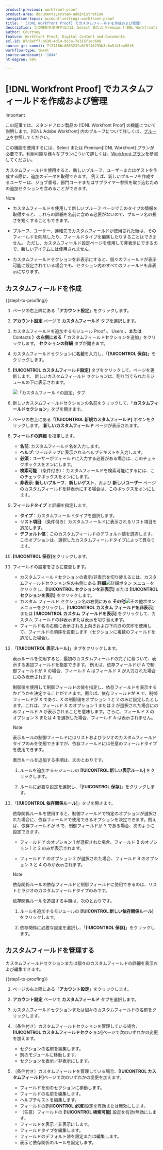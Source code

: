 ```yaml
---
product-previous: workfront-proof
product-area: documents;system-administration
navigation-topic: account-settings-workfront-proof
title: ' [!DNL Workfront Proof] でカスタムフィールドを作成および管理'
description: この機能を使用するには、Select または Premium [!DNL Workfront]  プランが必要です。利用可能な様々なプランについて詳しくは、Workfront プランを参照してください。
author: Courtney
feature: Workfront Proof, Digital Content and Documents
exl-id: 87c8aff7-b638-4d14-9c5a-7e316f1ec608
source-git-commit: 7f24186c8803237a6f5116293b3c6a5fd1ea90f6
workflow-type: tm+mt
source-wordcount: '1044'
ht-degree: 50%

---
```


# [!DNL Workfront Proof] でカスタムフィールドを作成および管理

<!-- Audited: 4/2025 -->

>[!IMPORTANT]
>
>この記事では、スタンドアロン製品の [!DNL Workfront Proof] の機能について説明します。[!DNL Adobe Workfront] 内のプルーフについて詳しくは、[プルーフ](../../../review-and-approve-work/proofing/proofing.md)を参照してください。

この機能を使用するには、Select または Premium[!DNL Workfront] プランが必要です。利用可能な様々なプランについて詳しくは、[Workfront プラン](https://business.adobe.com/products/workfront/pricing.html)を参照してください。

カスタムフィールドを使用すると、新しいプルーフ、ユーザーまたはゲストを作成する際に、追加のデータを取得できます。 例えば、新しいプルーフを作成するユーザーは、ジョブ番号、部門コードまたはサプライヤー参照を取り込むための追加セクションを含めることができます。

>[!NOTE]
>
>* カスタムフィールドを使用して新しいプルーフ ページでこのタイプの情報を取得すると、これらの詳細を名前に含める必要がないので、プルーフ名の長さを短くすることもできます。
>
>* プルーフ、ユーザー、連絡先でカスタムフィールドが使用された後は、そのフィールドを削除したり、フィールドタイプを編集したりすることはできません。 ただし、カスタムフィールド設定ページを使用して非表示にできるので、新しいアイテムには使用されません。
>
>* カスタムフィールドセクションを非表示にすると、個々のフィールドが表示可能に設定されている場合でも、セクション内のすべてのフィールドも非表示になります。

## カスタムフィールドを作成

{{step1-to-proofing}}

1. ページの右上隅にある「**アカウント設定**」をクリックします。

1. **アカウント設定** ページで **カスタムフィールド** タブを選択します。

1. カスタムフィールドを追加するモジュール **&#x200B;**&#x200B;Proof **、** Users **、または** Contacts **）の右側にある「** カスタムフィールドセクションを追加」をクリックします。 **セクションの詳細** タブが開きます。

1. カスタムフィールドセクションに&#x200B;**名前**&#x200B;を入力し、「**[!UICONTROL 保存]**」をクリックします。

1. **[!UICONTROL カスタムフィールド設定]** タブをクリックして、ページを更新します。 新しいカスタムフィールド セクションは、割り当てられたモジュールの下に表示されます。

   ![ 「カスタムフィールドの設定」タブ ](assets/custom-field-settings-tab.png)

1. 新しいカスタムフィールドセクションの名前をクリックして、「**カスタムフィールドセクション**」タブを開きます。

1. ページの右上にある「**[!UICONTROL 新規カスタムフィールド]** ボタンをクリックします。 **新しいカスタムフィールド** ページが表示されます。

1. **フィールドの詳細** を指定します。

   * **名前**: カスタムフィールド名を入力します。
   * **ヘルプ**: ツールチップに表示されるヘルプテキストを入力します。
   * **必須**：ユーザーがフィールドに入力する必要がある場合は、このチェックボックスをオンにします。
   * **検索可能** （条件付き）：カスタムフィールドを検索可能にするには、このチェックボックスをオンにします。
   * **非表示**: **新しいプルーフ**、**新しいゲスト**、および **新しいユーザー** ページのカスタムフィールドを非表示にする場合は、このボックスをオンにします。

1. **フィールドタイプ** と詳細を指定します。

   * **タイプ**：カスタムフィールドタイプを選択します。
   * **リスト項目**:（条件付き）カスタムフィールドに表示されるリスト項目を追加します。
   * **デフォルト値**：このカスタムフィールドのデフォルト値を選択します。 このオプションは、選択したカスタムフィールドタイプによって異なります。

1. **[!UICONTROL 保存]**&#x200B;をクリックします。

1. フィールドの設定をさらに変更します。

   * カスタムフィールドセクションの表示/非表示を切り替えるには、カスタムフィールドセクション名の右側にある **詳細**![ 詳細ボタン ](assets/more-button-small.png) メニューをクリックし、**[!UICONTROL セクションを非表示]** または **[!UICONTROL セクションを表示]** をクリックします。
   * カスタム フィールド セクション名の右側にある **その他**![ その他ボタン ](assets/more-button-small.png) メニューをクリックし、**[!UICONTROL カスタム フィールドを非表示]** または **[!UICONTROL カスタム フィールドを表示]** をクリックして、カスタム フィールドの非表示または表示を切り替えます。
   * フィールド名の右側に表示される上向きおよび下向きの矢印を使用して、フィールドの順序を変更します（セクションに複数のフィールドを追加した場合）。

1. 「**[!UICONTROL 表示ルール]**」タブをクリックします。

   表示ルールを使用すると、最初のカスタムフィールドの完了に基づいて、表示する追加フィールドを指定できます。 例えば、依存フィールドが A で制御フィールドが X の場合、フィールド A はフィールド X が入力された場合にのみ表示されます。

   制御値を使用して制御フィールドの値を指定し、依存フィールドを表示するかどうかを決定することができます。例えば、依存フィールドが A で、制御フィールドが X であり、X の制御値をオプション 1 と 2 のみに設定したとします。これは、フィールド X のオプション 1 または 2 が選択された場合にのみフィールド A が表示されることを意味します。さらに、フィールド X のオプション 3 または 4 を選択した場合、フィールド A は表示されません。

   >[!NOTE]
   >
   >表示ルールの制御フィールドにはリストおよびラジオのカスタムフィールドタイプのみを使用できますが、依存フィールドには任意のフィールドタイプを使用できます。

   表示ルールを追加する手順は、次のとおりです。

   1. ルールを追加するモジュールの **[!UICONTROL 新しい表示ルール]** をクリックします。

   1. ルールに必要な設定を選択し、「**[!UICONTROL 保存]**」をクリックします。

1. 「**[!UICONTROL 依存関係ルール]**」タブを開きます。

   依存関係ルールを使用すると、制御フィールドで特定のオプションが選択された場合に、依存フィールドで使用できるオプションを決定できます。例えば、依存フィールドが B で、制御フィールドが Y である場合、次のように設定できます。

   * フィールド Y のオプション 1 が選択された場合、フィールド B のオプション 1 と 2 のみが表示されます。

   * フィールド Y のオプション 2 が選択された場合、フィールド B のオプション 3 と 4 のみが表示されます。

   >[!NOTE]
   >
   >依存関係ルールの依存フィールドと制御フィールドに使用できるのは、リストとラジオのカスタムフィールドタイプのみです。

   依存関係ルールを追加する手順は、次のとおりです。

   1. ルールを追加するモジュールの **[!UICONTROL 新しい依存関係ルール]** をクリックします。

   1. 依存関係に必要な設定を選択し、「**[!UICONTROL 保存]**」をクリックします。

## カスタムフィールドを管理する

カスタムフィールドセクションまたは個々のカスタムフィールドの詳細を表示および編集できます。

{{step1-to-proofing}}

1. ページの右上隅にある「**アカウント設定**」をクリックします。

1. **アカウント設定** ページで **カスタムフィールド** タブを選択します。

1. カスタムフィールドセクションまたは個々のカスタムフィールドの名前をクリックします。

1. （条件付き）カスタムフィールドセクションを管理している場合、**[!UICONTROL カスタムフィールドセクション]**&#x200B;ページで次のいずれかの変更を加えます。

   * セクションの名前を編集します。
   * 別のモジュールに移動します。
   * セクションを表示／非表示にします。

1. （条件付き）カスタムフィールドを管理している場合、**[!UICONTROL カスタムフィールド]**&#x200B;ページで次のいずれかの変更を加えます。

   * フィールドを別のセクションに移動します。
   * フィールドの名前を編集します。
   * ヘルプテキストを編集します。
   * フィールドの&#x200B;**[!UICONTROL 必須]**&#x200B;設定を有効または無効にします。
   * （任意）フィールドの **[!UICONTROL 検索可能]** 設定を有効/無効にします。
   * フィールドを表示／非表示にします。
   * フィールドタイプを編集します。
   * フィールドのデフォルト値を設定または編集します。
   * 表示と依存関係のルールを設定します。
